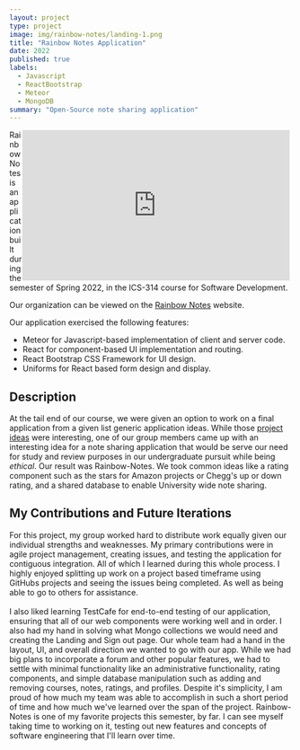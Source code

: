 ```yaml
---
layout: project
type: project
image: img/rainbow-notes/landing-1.png
title: "Rainbow Notes Application"
date: 2022
published: true
labels:
  - Javascript
  - ReactBootstrap
  - Meteor
  - MongoDB
summary: "Open-Source note sharing application"
---
```


<iframe width="476" height="268" src="https://www.youtube.com/embed/2GH6HxESH2Q" title="YouTube video player" frameborder="0" allow="accelerometer; autoplay; clipboard-write; encrypted-media; gyroscope; picture-in-picture" allowfullscreen style="float:right; margin-right:5px"></iframe>

Rainbow Notes is an application built during the semester of Spring 2022, in the ICS-314 course for Software Development.

Our organization can be viewed on the <a href="https://rainbow-notes.github.io/">Rainbow Notes</a> website.

Our application exercised the following features:
<ul>
  <li>Meteor for Javascript-based implementation of client and server code.</li>
  <li>React for component-based UI implementation and routing.</li>
  <li>React Bootstrap CSS Framework for UI design.</li>
  <li>Uniforms for React based form design and display.</li>
</ul>

## Description
At the tail end of our course, we were given an option to work on a final application from a given list generic application ideas. While those <a href="https://courses.ics.hawaii.edu/ics314f22/modules/final-project/">project ideas</a> were interesting, one of our group members came up with an interesting idea for a note sharing application that would be serve our need for study and review purposes in our undergraduate pursuit while being *ethical*. Our result was Rainbow-Notes. We took common ideas like a rating component such as the stars for Amazon projects or Chegg's up or down rating, and a shared database to enable University wide note sharing. 

## My Contributions and Future Iterations
For this project, my group worked hard to distribute work equally given our individual strengths and weaknesses. My primary contributions were in agile project management, creating issues, and testing the application for contiguous integration. All of which I learned during this whole process. I highly enjoyed splitting up work on a project based timeframe using GitHubs projects and seeing the issues being completed. As well as being able to go to others for assistance. 
<br>
<br>
I also liked learning TestCafe for end-to-end testing of our application, ensuring that all of our web components were working well and in order. I also had my hand in solving what Mongo collections we would need and creating the Landing and Sign out page. Our whole team had a hand in the layout, UI, and overall direction we wanted to go with our app. While we had big plans to incorporate a forum and other popular features, we had to settle with minimal functionality like an administrative functionality, rating components, and simple database manipulation such as adding and removing courses, notes, ratings, and profiles. Despite it's simplicity, I am proud of how much my team was able to accomplish in such a short period of time and how much we've learned over the span of the project. Rainbow-Notes is one of my favorite projects this semester, by far. I can see myself taking time to working on it, testing out new features and concepts of software engineering that I'll learn over time.